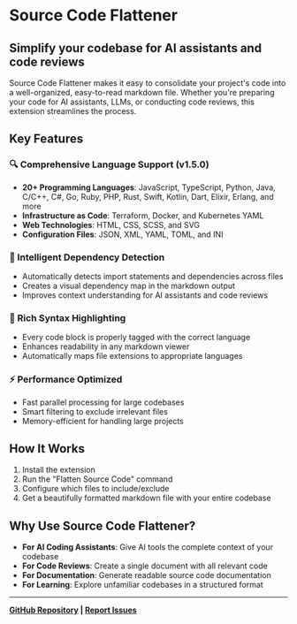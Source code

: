 # Source Code Flattener

## Simplify your codebase for AI assistants and code reviews

Source Code Flattener makes it easy to consolidate your project's code into a well-organized, easy-to-read markdown file. Whether you're preparing your code for AI assistants, LLMs, or conducting code reviews, this extension streamlines the process.

## Key Features

### 🔍 Comprehensive Language Support (v1.5.0)

- **20+ Programming Languages**: JavaScript, TypeScript, Python, Java, C/C++, C#, Go, Ruby, PHP, Rust, Swift, Kotlin, Dart, Elixir, Erlang, and more
- **Infrastructure as Code**: Terraform, Docker, and Kubernetes YAML
- **Web Technologies**: HTML, CSS, SCSS, and SVG
- **Configuration Files**: JSON, XML, YAML, TOML, and INI

### 🔗 Intelligent Dependency Detection

- Automatically detects import statements and dependencies across files
- Creates a visual dependency map in the markdown output
- Improves context understanding for AI assistants and code reviews

### 🎨 Rich Syntax Highlighting

- Every code block is properly tagged with the correct language
- Enhances readability in any markdown viewer
- Automatically maps file extensions to appropriate languages

### ⚡ Performance Optimized

- Fast parallel processing for large codebases
- Smart filtering to exclude irrelevant files
- Memory-efficient for handling large projects

## How It Works

1. Install the extension
2. Run the "Flatten Source Code" command
3. Configure which files to include/exclude
4. Get a beautifully formatted markdown file with your entire codebase

## Why Use Source Code Flattener?

- **For AI Coding Assistants**: Give AI tools the complete context of your codebase
- **For Code Reviews**: Create a single document with all relevant code
- **For Documentation**: Generate readable source code documentation
- **For Learning**: Explore unfamiliar codebases in a structured format

---

**[GitHub Repository](https://github.com/GTuritto/SourceCodeFlatener_Extension) | [Report Issues](https://github.com/GTuritto/SourceCodeFlatener_Extension/issues)**
